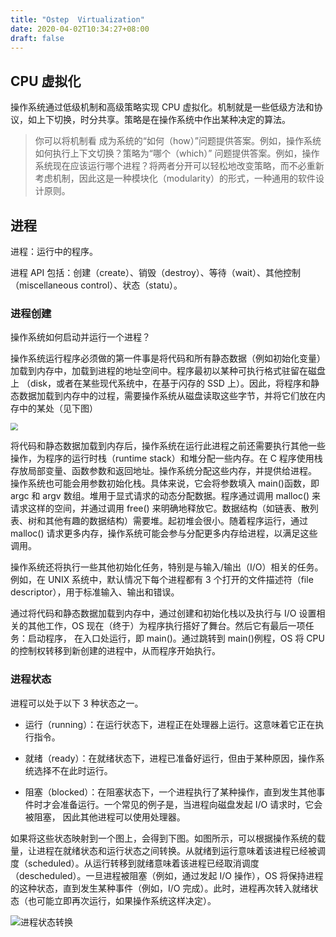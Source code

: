 ```yaml
---
title: "Ostep  Virtualization"
date: 2020-04-02T10:34:27+08:00
draft: false
---
```


## CPU 虚拟化

操作系统通过低级机制和高级策略实现 CPU 虚拟化。机制就是一些低级方法和协议，如上下切换，时分共享。策略是在操作系统中作出某种决定的算法。

>   你可以将机制看 成为系统的“如何（how）”问题提供答案。例如，操作系统如何执行上下文切换？策略为“哪个（which）” 问题提供答案。例如，操作系统现在应该运行哪个进程？将两者分开可以轻松地改变策略，而不必重新 考虑机制，因此这是一种模块化（modularity）的形式，一种通用的软件设计原则。

## 进程

进程：运行中的程序。

进程 API 包括：创建（create）、销毁（destroy）、等待（wait）、其他控制（miscellaneous control）、状态（statu）。

### 进程创建

操作系统如何启动并运行一个进程？

操作系统运行程序必须做的第一件事是将代码和所有静态数据（例如初始化变量）加载到内存中，加载到进程的地址空间中。程序最初以某种可执行格式驻留在磁盘上 （disk，或者在某些现代系统中，在基于闪存的 SSD 上）。因此，将程序和静态数据加载到内存中的过程，需要操作系统从磁盘读取这些字节，并将它们放在内存中的某处（见下图）

<img src="https://cdn.jsdelivr.net/gh/GallonHu/pic@master/blog/从程序到进程.png" style="zoom:75%;" />

将代码和静态数据加载到内存后，操作系统在运行此进程之前还需要执行其他一些操作，为程序的运行时栈（runtime stack）和堆分配一些内存。在 C 程序使用栈存放局部变量、函数参数和返回地址。操作系统分配这些内存，并提供给进程。 操作系统也可能会用参数初始化栈。具体来说，它会将参数填入 main()函数，即 argc 和 argv 数组。堆用于显式请求的动态分配数据。程序通过调用 malloc() 来请求这样的空间，并通过调用 free() 来明确地释放它。数据结构（如链表、散列表、树和其他有趣的数据结构）需要堆。起初堆会很小。随着程序运行，通过 malloc() 请求更多内存，操作系统可能会参与分配更多内存给进程，以满足这些调用。

操作系统还将执行一些其他初始化任务，特别是与输入/输出（I/O）相关的任务。例如，在 UNIX 系统中，默认情况下每个进程都有 3 个打开的文件描述符（file descriptor），用于标准输入、输出和错误。

通过将代码和静态数据加载到内存中，通过创建和初始化栈以及执行与 I/O 设置相关的其他工作，OS 现在（终于）为程序执行搭好了舞台。然后它有最后一项任务：启动程序， 在入口处运行，即 main()。通过跳转到 main()例程，OS 将 CPU 的控制权转移到新创建的进程中，从而程序开始执行。

### 进程状态

进程可以处于以下 3 种状态之一。 

-   运行（running）：在运行状态下，进程正在处理器上运行。这意味着它正在执行指令。 

-   就绪（ready）：在就绪状态下，进程已准备好运行，但由于某种原因，操作系统选择不在此时运行。

-   阻塞（blocked）：在阻塞状态下，一个进程执行了某种操作，直到发生其他事件时才会准备运行。一个常见的例子是，当进程向磁盘发起 I/O 请求时，它会被阻塞， 因此其他进程可以使用处理器。

如果将这些状态映射到一个图上，会得到下图。如图所示，可以根据操作系统的载量，让进程在就绪状态和运行状态之间转换。从就绪到运行意味着该进程已经被调度（scheduled）。从运行转移到就绪意味着该进程已经取消调度（descheduled）。一旦进程被阻塞（例如，通过发起 I/O 操作），OS 将保持进程的这种状态，直到发生某种事件（例如，I/O 完成）。此时，进程再次转入就绪状态（也可能立即再次运行，如果操作系统这样决定）。  

![进程状态转换](https://cdn.jsdelivr.net/gh/GallonHu/pic@master/blog/进程状态转换.png)
